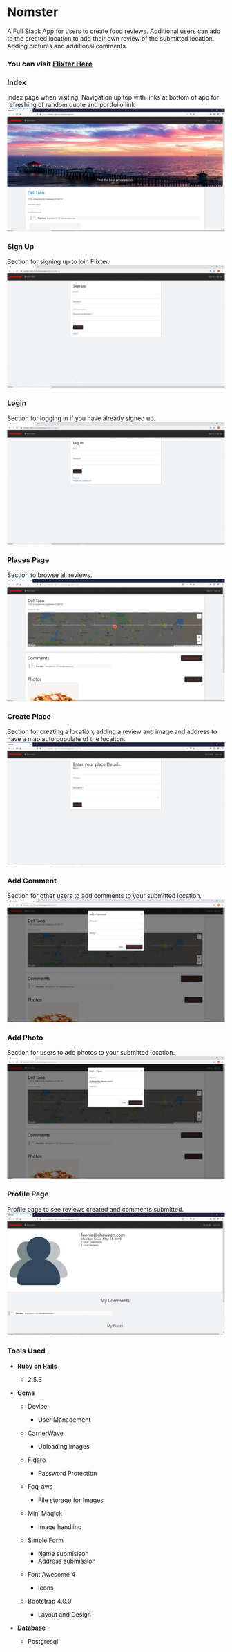 # **Nomster**

A Full Stack App for users to create food reviews. Additional users can add to the created location to add their own review of the submitted location. Adding pictures and additional comments. 

### You can visit [Flixter Here](https://nomster-matt-munos.herokuapp.com/)

### Index
Index page when visiting. Navigation up top with links at bottom of app for refreshing of random quote and portfolio link
![Nomster Index](https://github.com/spiraldown/nomnom/blob/master/nomsterINdex.jpg)

### Sign Up
Section for signing up to join Flixter.
![Nomster Sign up](https://github.com/spiraldown/nomnom/blob/master/nomstersignup.jpg)

### Login
Section for logging in if you have already signed up.
![Nomster Login](https://github.com/spiraldown/nomnom/blob/master/nomsterSignIn.jpg)

### Places Page
Section to browse all reviews. 
![Nomster Places](https://github.com/spiraldown/nomnom/blob/master/nomsterPlace.jpg)
 
### Create Place
Section for creating a location, adding a review and image and address to have a map auto populate of the locaiton. 
![Nomster Place Creation](https://github.com/spiraldown/nomnom/blob/master/nomsterCreatePlace.jpg)

### Add Comment
Section for other users to add comments to your submitted location.
![Place Add Comment](https://github.com/spiraldown/nomnom/blob/master/nomsterAddComment.jpg)

### Add Photo
Section for users to add photos to your submitted location. 
![Nomster Add Photo](https://github.com/spiraldown/nomnom/blob/master/nomsterAddPhoto.jpg)

### Profile Page
Profile page to see reviews created and comments submitted. 
![Nomster Profile Page](https://github.com/spiraldown/nomnom/blob/master/nomsterProfile.jpg)


### **Tools Used**

* **Ruby on Rails**
  * 2.5.3

* **Gems**
  * Devise
    * User Management
    
  * CarrierWave
    * Uploading images
    
  * Figaro
    * Password Protection
  
  * Fog-aws
    * File storage for Images
  
  * Mini Magick
    * Image handling
   
  * Simple Form
    * Name submisison
    * Address submission

  * Font Awesome 4
    * Icons
    
  * Bootstrap 4.0.0
    * Layout and Design
    
* **Database**
  * Postgresql

